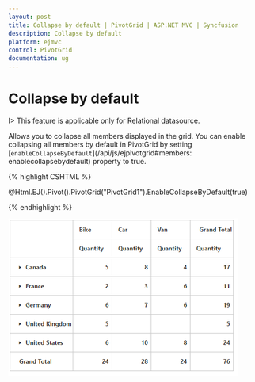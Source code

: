```yaml
---
layout: post
title: Collapse by default | PivotGrid | ASP.NET MVC | Syncfusion
description: Collapse by default
platform: ejmvc
control: PivotGrid
documentation: ug
---
```


# Collapse by default

I> This feature is applicable only for Relational datasource.

Allows you to collapse all members displayed in the grid. You can enable collapsing all members by default in PivotGrid by setting [`enableCollapseByDefault`](/api/js/ejpivotgrid#members: enablecollapsebydefault) property to true.

{% highlight CSHTML %}

@Html.EJ().Pivot().PivotGrid("PivotGrid1").EnableCollapseByDefault(true)

{% endhighlight %}

![](Collapse-By-Default_images/Collapse-Members.png)
